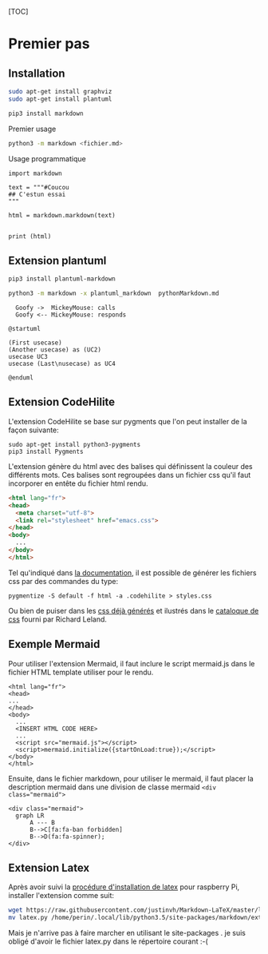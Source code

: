 
[TOC]

# Premier pas

## Installation


```bash
sudo apt-get install graphviz
sudo apt-get install plantuml
```

```bash
pip3 install markdown
```

Premier usage

```bash
python3 -m markdown <fichier.md>
```

Usage programmatique

```python3
import markdown

text = """#Coucou
## C'estun essai
"""

html = markdown.markdown(text)


print (html)
```

## Extension plantuml

```bash
pip3 install plantuml-markdown
```

```bash
python3 -m markdown -x plantuml_markdown  pythonMarkdown.md
```


```plantuml format="txt" classes="uml myDiagram" alt="My super diagram placeholder" title="My super diagram" width="300px" height="300px"
  Goofy ->  MickeyMouse: calls
  Goofy <-- MickeyMouse: responds
```


```plantuml format="png" classes="uml myDiagram" alt="My super diagram placeholder" title="My super diagram" width="300px" height="300px"
@startuml

(First usecase)
(Another usecase) as (UC2)  
usecase UC3
usecase (Last\nusecase) as UC4

@enduml
```


## Extension CodeHilite

L'extension CodeHilite se base sur pygments que l'on peut installer de la façon suivante:
```
sudo apt-get install python3-pygments
pip3 install Pygments
```

L'extension génère du html avec des balises qui définissent la couleur des différents mots.
Ces balises sont regroupées dans un fichier css qu'il faut incorporer en entête du fichier html rendu.
```html hl=4
<html lang="fr">
<head>
  <meta charset="utf-8">
  <link rel="stylesheet" href="emacs.css">
</head>
<body>
  ...
</body>
</html>
```

Tel qu'indiqué dans [la documentation](https://python-markdown.github.io/extensions/code_hilite/), il est possible de générer les fichiers css par des commandes du type:

```
pygmentize -S default -f html -a .codehilite > styles.css
```
Ou bien de puiser dans les [css déjà générés](https://github.com/richleland/pygments-css) et ilustrés dans le [cataloque de css](http://richleland.github.io/pygments-css/) fourni par Richard Leland.


## Exemple Mermaid

Pour utiliser l'extension Mermaid, il faut inclure le script mermaid.js dans  le fichier HTML template utiliser pour le rendu.
```
<html lang="fr">
<head>
...
</head>
<body>
  ...
  <INSERT HTML CODE HERE>
  ...
  <script src="mermaid.js"></script>
  <script>mermaid.initialize({startOnLoad:true});</script>
</body>
</html>
```

Ensuite, dans le fichier markdown, pour utiliser le mermaid, il faut placer la description mermaid dans une division de classe mermaid `<div class="mermaid">`
```
<div class="mermaid">
  graph LR
      A --- B
      B-->C[fa:fa-ban forbidden]
      B-->D(fa:fa-spinner);
</div>
```

## Extension Latex

Après avoir suivi la [procédure d'installation de latex](latex.md) pour raspberry Pi, installer l'extension comme suit:

```bash
wget https://raw.githubusercontent.com/justinvh/Markdown-LaTeX/master/latex.py
mv latex.py /home/perin/.local/lib/python3.5/site-packages/markdown/extensions
```
Mais je n'arrive pas à faire marcher en utilisant le site-packages . je suis obligé d'avoir le fichier latex.py dans le répertoire courant :-(



